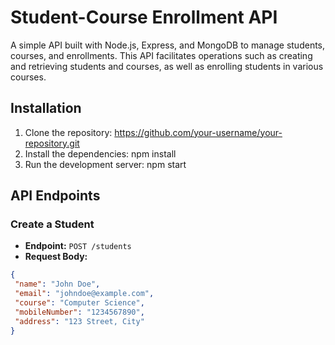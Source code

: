 
# Student-Course Enrollment API

A simple API built with Node.js, Express, and MongoDB to manage students, courses, and enrollments. This API facilitates operations such as creating and retrieving students and courses, as well as enrolling students in various courses.

## Installation

1. Clone the repository: https://github.com/your-username/your-repository.git
2. Install the dependencies: npm install
3.  Run the development server: npm start
      
## API Endpoints

### Create a Student

- **Endpoint:** `POST /students`
- **Request Body:**
```json
{
 "name": "John Doe",
 "email": "johndoe@example.com",
 "course": "Computer Science",
 "mobileNumber": "1234567890",
 "address": "123 Street, City"
}
```




